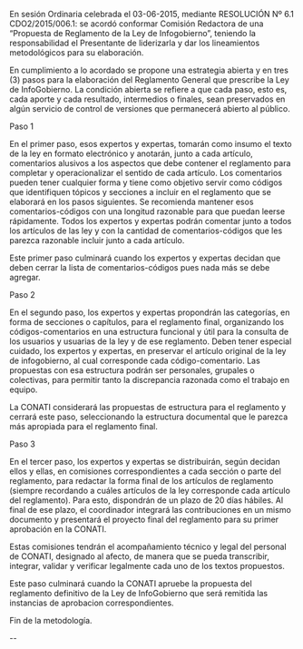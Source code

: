 

En sesión Ordinaria celebrada el 03-06-2015, mediante RESOLUCIÓN Nº
6.1  CDO2/2015/006.1: se acordó conformar Comisión Redactora de una
“Propuesta de Reglamento de la Ley de Infogobierno”, teniendo la
responsabilidad el Presentante  de liderizarla y dar los lineamientos
metodológicos para su elaboración.

En cumplimiento a lo acordado se propone una estrategia abierta y en
tres (3) pasos para la elaboración del Reglamento General que
prescribe la Ley de InfoGobierno. La condición abierta se refiere a
que cada paso, esto es, cada aporte y cada resultado, intermedios o
finales, sean preservados en algún servicio de control de versiones
que permanecerá abierto al público.

Paso 1

En el primer paso, esos expertos y expertas, tomarán como insumo el
texto de la ley en formato electrónico y anotarán, junto a cada
artículo, comentarios alusivos a los aspectos que debe contener el
reglamento para completar y operacionalizar el sentido de cada
artículo. Los comentarios pueden tener cualquier forma y tiene como
objetivo servir como códigos que identifiquen tópicos y secciones a
incluir en el reglamento que se elaborará en los pasos siguientes. Se
recomienda mantener esos comentarios-códigos con una longitud
razonable para que puedan leerse rápidamente. Todos los expertos y
expertas podrán comentar junto a todos los artículos de las ley y con
la cantidad de comentarios-códigos que les parezca razonable incluir
junto a cada artículo.

Este primer paso culminará cuando los expertos y expertas decidan que
deben cerrar la lista de comentarios-códigos pues nada más se debe
agregar.


Paso 2

En el segundo paso, los expertos y expertas propondrán las categorías,
en forma de secciones o capítulos, para el reglamento final,
organizando los códigos-comentarios en una estructura funcional y útil
para la consulta de los usuarios y usuarias de la ley y de ese
reglamento. Deben tener especial cuidado, los expertos y expertas, en
preservar el artículo original de la ley de infogobierno, al cual
corresponde cada código-comentario. Las propuestas con esa estructura
podrán ser personales, grupales o colectivas, para permitir tanto la
discrepancia razonada como el trabajo en equipo.

La CONATI considerará las propuestas de estructura para el reglamento
y cerrará este paso, seleccionando la estructura documental que le
parezca más apropiada para el reglamento final.


Paso 3

En el tercer paso, los expertos y expertas se distribuirán, según
decidan ellos y ellas, en comisiones correspondientes a cada sección o
parte del reglamento, para redactar la forma final de los artículos de
reglamento (siempre recordando a cuáles artículos de la ley
corresponde cada artículo del reglamento). Para esto, dispondrán de un
plazo de 20 días hábiles. Al final de ese plazo, el coordinador
integrará las contribuciones en un mismo documento y presentará el
proyecto final del reglamento para su primer aprobación en la CONATI.

Estas comisiones tendrán el acompañamiento técnico y legal del
personal de CONATI, designado al afecto, de manera que se pueda
transcribir, integrar, validar y verificar legalmente cada uno de los
textos propuestos.

Este paso culminará cuando la CONATI apruebe la propuesta del
reglamento definitivo de la Ley de InfoGobierno que será remitida las
instancias de aprobacion correspondientes.

Fin de la metodología.

--
